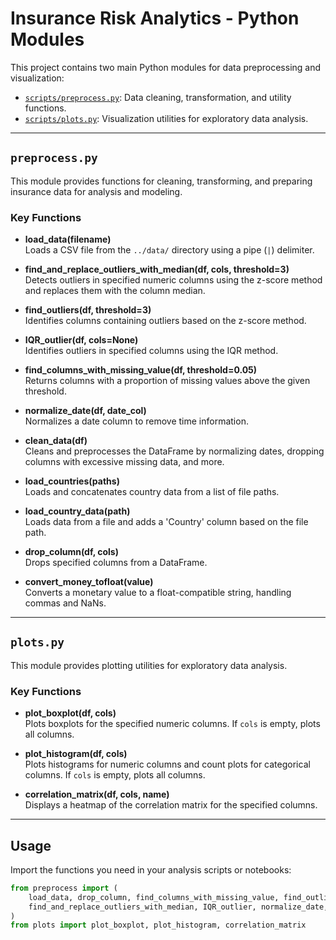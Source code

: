 # Insurance Risk Analytics - Python Modules

This project contains two main Python modules for data preprocessing and visualization:

- [`scripts/preprocess.py`](scripts/preprocess.py): Data cleaning, transformation, and utility functions.
- [`scripts/plots.py`](scripts/plots.py): Visualization utilities for exploratory data analysis.

---

## `preprocess.py`

This module provides functions for cleaning, transforming, and preparing insurance data for analysis and modeling.

### Key Functions

- **load_data(filename)**  
  Loads a CSV file from the `../data/` directory using a pipe (`|`) delimiter.

- **find_and_replace_outliers_with_median(df, cols, threshold=3)**  
  Detects outliers in specified numeric columns using the z-score method and replaces them with the column median.

- **find_outliers(df, threshold=3)**  
  Identifies columns containing outliers based on the z-score method.

- **IQR_outlier(df, cols=None)**  
  Identifies outliers in specified columns using the IQR method.

- **find_columns_with_missing_value(df, threshold=0.05)**  
  Returns columns with a proportion of missing values above the given threshold.

- **normalize_date(df, date_col)**  
  Normalizes a date column to remove time information.

- **clean_data(df)**  
  Cleans and preprocesses the DataFrame by normalizing dates, dropping columns with excessive missing data, and more.

- **load_countries(paths)**  
  Loads and concatenates country data from a list of file paths.

- **load_country_data(path)**  
  Loads data from a file and adds a 'Country' column based on the file path.

- **drop_column(df, cols)**  
  Drops specified columns from a DataFrame.

- **convert_money_tofloat(value)**  
  Converts a monetary value to a float-compatible string, handling commas and NaNs.

---

## `plots.py`

This module provides plotting utilities for exploratory data analysis.

### Key Functions

- **plot_boxplot(df, cols)**  
  Plots boxplots for the specified numeric columns. If `cols` is empty, plots all columns.

- **plot_histogram(df, cols)**  
  Plots histograms for numeric columns and count plots for categorical columns. If `cols` is empty, plots all columns.

- **correlation_matrix(df, cols, name)**  
  Displays a heatmap of the correlation matrix for the specified columns.

---

## Usage

Import the functions you need in your analysis scripts or notebooks:

```python
from preprocess import (
    load_data, drop_column, find_columns_with_missing_value, find_outliers,
    find_and_replace_outliers_with_median, IQR_outlier, normalize_date, convert_money_tofloat
)
from plots import plot_boxplot, plot_histogram, correlation_matrix